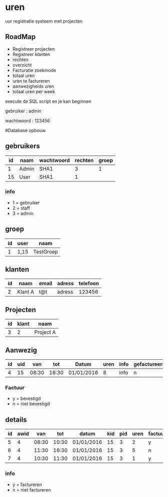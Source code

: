 # uren
uur registratie systeem met projecten

## RoadMap
+ Registreer projecten
+ Registreer klanten
+ rechten
+ overzicht
+ Facturatie zoekmode
+ totaal uren
+ uren te factureren
+ aanwezigheids uren
+ totaal uren per week

execute de SQL script en je kan beginnen 

gebruiker : admin 

wachtwoord : 123456

#Database opbouw

## gebruikers
| id |   naam 	 | wachtwoord | rechten |groep|
|----|-----------|------------|---------|-----|
| 1	 |	 Admin	 | 	  SHA1	  |    3  	|  1  |
| 15 | 	 User	 |    SHA1	  |	   1  	|     |
### info
- 1 = gebruiker
- 2 = staff
- 3 = admin

## groep
| id | user  |    naam 	 |
|----|-------|-----------|
| 1  |  1,15 | TestGroep |

## klanten
| id |	 naam  | email | adress | telefoon |
|----|---------|-------|--------|----------|
| 2	 | Klant A |  t@t  | adress |  123456  |

## Projecten
| id | klant |    naam 	 |
|----|-------|-----------|
| 3	 |   2   | Project A |

## Aanwezig
| id |  uid | van  |  tot |	  Datum   | uren | info |gefactureerd|
|----|------|------|------|-----------|------|------|------------|
| 4	 |	15  | 08:30| 16:30|01/01/2016 |   8	 | info |		n	 |

### Factuur
+ y = bevestigd
+ n = niet bevestigd

## details
| id | awid |  van  |  tot  |	 datum	 | kid | pid | uren | factuur | info |
|----|------|-------|-------|------------|-----|-----|------|---------|------|
| 5	 |	 4  | 08:30 | 10:30 | 01/01/2016 | 15  |  3  | 	2   |	y     | info |
| 6	 |	 4  | 11:30 | 16:30 | 01/01/2016 | 15  |  3  | 	5   |	n     | info |
| 7	 |	 4  | 10:30 | 11:30 | 01/01/2016 | 15  |  3  | 	1   |	y     | info |

### info
+ y = factureren
+ n = niet factureren
